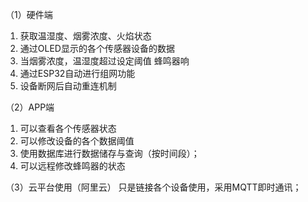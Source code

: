 （1）硬件端
1.	获取温湿度、烟雾浓度、火焰状态
2.	通过OLED显示的各个传感器设备的数据
3.	当烟雾浓度，温湿度超过设定阈值 蜂鸣器响 
4.	通过ESP32自动进行组网功能
5.	设备断网后自动重连机制

（2）APP端
1.	可以查看各个传感器状态
2.	可以修改设备的各个数据阈值
3.	使用数据库进行数据储存与查询（按时间段）；
4.	可以远程修改蜂鸣器的状态
 
（3）云平台使用（阿里云）
只是链接各个设备使用，采用MQTT即时通讯；
